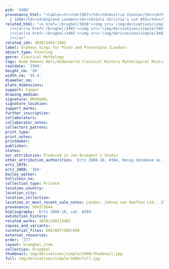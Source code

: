 ```yaml
---
pid: '3400'
provenance_html: "<table><tr><td>1987</td><td>Austria Vienna</td><td>Private Collection</td></tr><tr><td>Apr
  2 1988</td><td>England London</td><td>Sale Christie's Lot #53</td></tr></table>"
related_html: "<a href='/brughel/3838'><img src='/img/derivatives/simple/3838/thumbnail.jpg'
  /></a>|<a href='/brughel/3401'><img src='/img/derivatives/simple/3401/thumbnail.jpg'
  /></a>|<a href='/brughel/3402'><img src='/img/derivatives/simple/3402/thumbnail.jpg'
  /></a>"
related_ids: 3838|3401|3402
label: Orpheus Sings for Pluto and Proserpina (London)
object_type: Painting
genre: Classical Mythology
tags: Nude Demons Hell/Underworld Classical History Mythological Musical_instruments
realdate: '1594'
height_cm: '26'
width_cm: '35.4'
diameter_cm: 
plate_dimensions: 
support: Copper
drawing_medium: 
signature: BRUEGHEL
signature_location: 
support_marks: 
further_inscription: 
collaborators: 
collaborator_notes: 
collectors_patrons: 
print_type: 
print_notes: 
printmaker: 
publisher: 
states: 
our_attribution: Produced in Jan Brueghel's Studio
other_attribution_authorities: 'Ertz 2008-10, #384, Honig database as Jan and studio'
ertz_1979: 
ertz_2008: '384'
bailey_walker: 
hollstein_no: 
collection_type: Private
location_country: 
location_city: 
location_collection: 
location_or_most_recent_sale_notes: London, Johnny van Haeften Ltd., 1988
provenance: 5643|5644
bibliography: 'Ertz 2008-10, cat. #384'
exhibition_history: 
related_works: 3838|3401|3402
copies_and_variants: 
curatorial_files: 606|607|608|609
external_resources: 
order: '277'
layout: brueghel_item
collection: brueghel
thumbnail: img/derivatives/simple/3400/thumbnail.jpg
full: img/derivatives/simple/3400/full.jpg
---
```

